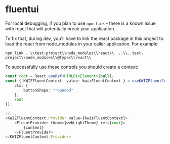 # fluentui

For local debugging, if you plan to use `npm link` - there is a known issue with react that will potentially break your application.

To fix that, during dev, you'll have to link the react package in this project to load the react from node_modules in your caller application. For example:
```
npm link ..\\test-project\\node_modules\\react\\  ..\\..test-project\\node_modules\\@types\\react\\
```

To successfully use these controls you should create a context:

```ts
const root = React.useRef<HTMLDivElement>(null);
const { KWIZFluentContext, value: kwizFluentContext } = useKWIZFluentContextProvider({
    ctx: {
        buttonShape: "rounded"
    },
    root
});

//...
<KWIZFluentContext.Provider value={kwizFluentContext}>
    <FluentProvider theme={webLightTheme} ref={root}>
        {content}
    </FluentProvider>
</KWIZFluentContext.Provider>
```